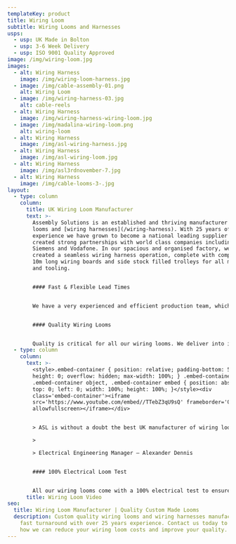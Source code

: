 ```yaml
---
templateKey: product
title: Wiring Loom
subtitle: Wiring Looms and Harnesses
usps:
  - usp: UK Made in Bolton
  - usp: 3-6 Week Delivery
  - usp: ISO 9001 Quality Approved
image: /img/wiring-loom.jpg
images:
  - alt: Wiring Harness
    image: /img/wiring-loom-harness.jpg
  - image: /img/cable-assembly-01.png
    alt: Wiring Loom
  - image: /img/wiring-harness-03.jpg
    alt: cable-reels
  - alt: Wiring Harness
    image: /img/wiring-harness-wiring-loom.jpg
  - image: /img/madalina-wiring-loom.png
    alt: wiring-loom
  - alt: Wiring Harness
    image: /img/asl-wiring-harness.jpg
  - alt: Wiring Harness
    image: /img/asl-wiring-loom.jpg
  - alt: Wiring Harness
    image: /img/asl3rdnovember-7.jpg
  - alt: Wiring Harness
    image: /img/cable-looms-3-.jpg
layout:
  - type: column
    column:
      title: UK Wiring Loom Manufacturer
      text: >-
        Assembly Solutions is an established and thriving manufacturer of wiring
        looms and [wiring harnesses](/wiring-harness). With 25 years of
        experience we have grown to become a national leading supplier and
        created strong partnerships with world class companies including; Ford,
        Siemens and Vodafone. In our spacious and organised factory, we have
        created a seamless wiring harness operation, complete with complete with
        10m long wiring boards and side stock filled trolleys for all materials
        and tooling.


        #### Fast & Flexible Lead Times


        We have a very experienced and efficient production team, which is why we are renowned for our fast turnaround and flexibility. Our wiring looms are generally delivered on a 4 week turnaround, but it does depend on the size and complexity of the harness, which we go through at quoting stage. Whilst we know it can be tempting to keep [wiring harness](www.assembly-solutions.com/wiring-harness) build ‘in-house’, we find many customers out-source these items to give their design and development engineers more time to spend on future projects and products.


        #### Quality Wiring Looms


        Quality is critical for all our wiring looms. We deliver into industries including Automotive and Agriculture so we have to take extra care ensuring that the looms will be robust enough and perform reliably when out on the roads and farm land. All our [wiring looms and harnesses](www.assembly-solutions.com/wiring-harness) are 100% electrically tested and all our production processes conform to Quality ISO 9001. Our technical experts have the knowledge and experience at hand to find flexible solutions for any wiring loom or harness requirement.
  - type: column
    column:
      text: >-
        <style>.embed-container { position: relative; padding-bottom: 56.25%;
        height: 0; overflow: hidden; max-width: 100%; } .embed-container iframe,
        .embed-container object, .embed-container embed { position: absolute;
        top: 0; left: 0; width: 100%; height: 100%; }</style><div
        class='embed-container'><iframe
        src='https://www.youtube.com/embed//TTebZ3qU9sQ' frameborder='0'
        allowfullscreen></iframe></div>


        > ASL is without a doubt the best UK manufacturer of wiring looms and wiring harnesses. They have been our preferred supplier for 10 years because their quality and attention to detail is none other than excellent, and they deliver when they say they will - which is something my other suppliers don’t do! For us we find working with ASL extremely easy, they are always quick to respond and support us with fast turnaround deliveries when we have urgent demands.

        >

        > Electrical Engineering Manager – Alexander Dennis


        #### 100% Electrical Loom Test


        All our wiring looms come with a 100% electrical test to ensure that the harness is functioning exactly how it should be. Our quality assurance department will not allow any wiring looms to leave the factory unless they match 100% against the customers drawing & specification and that they are finished to the highest quality.
      title: Wiring Loom Video
seo:
  title: Wiring Loom Manufacturer | Quality Custom Made Looms
  description: Custom quality wiring looms and wiring harnesses manufactured on a
    fast turnaround with over 25 years experience. Contact us today to discuss
    how we can reduce your wiring loom costs and improve your quality.
---
```

